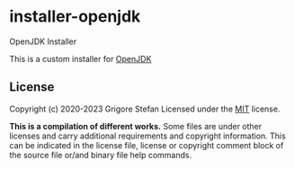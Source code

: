 # installer-openjdk
OpenJDK Installer

This is a custom installer for [OpenJDK](https://openjdk.java.net/)

## License

Copyright (c) 2020-2023 Grigore Stefan
Licensed under the [MIT](LICENSE) license.

**This is a compilation of different works.**
Some files are under other licenses and carry additional requirements and copyright information.
This can be indicated in the license file, license or copyright comment block of the source file or/and binary file help commands.

